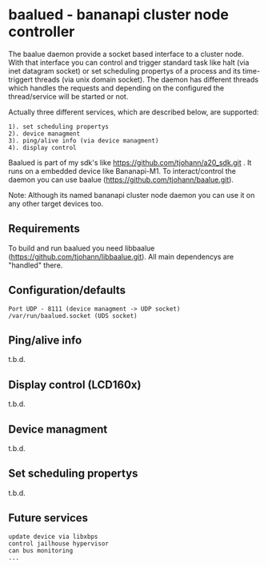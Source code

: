 baalued - bananapi cluster node controller
==========================================

The baalue daemon provide a socket based interface to a cluster node. With that interface you can control and trigger standard task like halt (via inet datagram socket) or set scheduling propertys of a process and its time-triggert threads (via unix domain socket). The daemon has different threads which handles the requests and depending on the configured the thread/service will be started or not.

Actually three different services, which are described below, are supported:

	1). set scheduling propertys
	2). device managment
	3). ping/alive info (via device managment)
	4). display control


Baalued is part of my sdk's like https://github.com/tjohann/a20_sdk.git . It runs on a embedded device like Bananapi-M1. To interact/control the daemon you can use baalue (https://github.com/tjohann/baalue.git).

Note: Although its named bananapi cluster node daemon you can use it on any other target devices too.

Requirements
------------

To build and run baalued you need libbaalue (https://github.com/tjohann/libbaalue.git). All main dependencys are "handled" there.


Configuration/defaults
----------------------

	Port UDP - 8111 (device managment -> UDP socket)
	/var/run/baalued.socket (UDS socket)


Ping/alive info
---------------

t.b.d.


Display control (LCD160x)
-------------------------

t.b.d.


Device managment
----------------

t.b.d.


Set scheduling propertys
------------------------

t.b.d.


Future services
---------------

	update device via libxbps
	control jailhouse hypervisor
	can bus monitoring
	...
